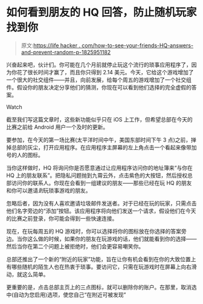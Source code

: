 # 如何看到朋友的 HQ 回答，防止随机玩家找到你

> 原文:[https://life hacker . com/how-to-see-your-friends-HQ-answers-and-prevent-random-p-1825951182](https://lifehacker.com/how-to-see-your-friends-hq-answers-and-prevent-random-p-1825951182)

兴奋起来吧，伙计们。你可能在几个月前就停止玩这个流行的琐事应用程序了，因为你花了很长时间才赢了，而且你只得到 2.14 美元。今天，它给这个游戏增加了一个很大的社交组件——并且，向前发展，给每个周五的游戏增加了一个社交组件。假设你的朋友决定分享他们的猜测，你现在可以看到他们选择的完全虚假的答案。

Watch

截至我们写这篇文章时，这些新功能似乎只在 iOS 上工作，但希望总部在今天的比赛之前给 Android 用户一个及时的更新。

要参加，在今天的第一场比赛(太平洋时间中午，美国东部时间下午 3 点)之前，掸掉总部的灰尘，打开应用程序。在应用程序主屏幕的左上角点击一个看起来像带加号的人的图标。

当你这样做时，HQ 将询问你是否愿意通过让应用程序访问你的地址簿来“与你在 HQ 上的朋友联系”。把隐私问题抛到九霄云外，点击紫色的大按钮，然后授权总部访问你的联系人。你现在会看到一组建议的朋友——那些已经在玩 HQ 的朋友和你可以邀请*到*玩琐事游戏的朋友。

忽略后者，因为没有人喜欢邀请垃圾邮件发送者。对于已经在玩的玩家，只需点击他们名字旁边的“添加”按钮。该应用程序将向他们发送一个请求，假设他们在今天的比赛之前登录，你可能会得到一些快速连接。

现在，在玩每周五的 HQ 游戏时，你可以选择将你的图标放在你选择的答案旁边。当你这么做的时候，如果你的朋友在玩游戏的话，他们就能看到你的选择——然后当你在第二个问题上被拒绝时，他们会更容易嘲笑你。

总部还推出了一个新的“附近的玩家”功能，旨在让你有机会看到在你的大致位置上有哪些随机的陌生人也在热衷于琐事。要访问它，只需在玩游戏时在屏幕上向右滑动，就这么简单。

更重要的是，点击总部主页上的三点图标，就可以删除你的账户。在那里，取消选中(自动为您启用)选项，使您自己“在附近可被发现”